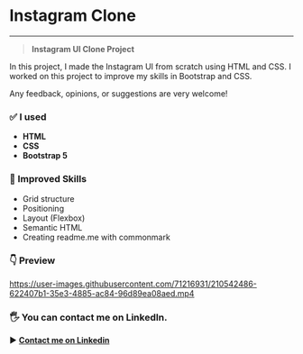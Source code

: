 # Instagram Clone
***
> **Instagram UI Clone Project**
	
In this project, I made the Instagram UI from scratch using HTML and CSS. I worked on this project to improve my skills in Bootstrap and CSS. 

Any feedback, opinions, or suggestions are very welcome!
### ✅ I used
* **HTML**
* **CSS**
* **Bootstrap 5**

### 🎯  Improved Skills
* Grid structure
* Positioning
* Layout (Flexbox)
* Semantic HTML
* Creating readme.me with commonmark

### 👇 Preview 
https://user-images.githubusercontent.com/71216931/210542486-622407b1-35e3-4885-ac84-96d89ea08aed.mp4
### 🖐 You can contact me on LinkedIn.
▶ **[Contact me on Linkedin](https://www.linkedin.com/in/mirzasahin/)**

